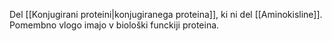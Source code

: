 Del [[Konjugirani proteini|konjugiranega proteina]], ki ni del [[Aminokisline]].  Pomembno vlogo imajo v biološki funckiji proteina.